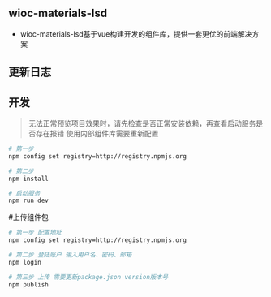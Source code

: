 ## wioc-materials-lsd
- wioc-materials-lsd基于vue构建开发的组件库，提供一套更优的前端解决方案



## 更新日志


## 开发
> 无法正常预览项目效果时，请先检查是否正常安装依赖，再查看启动服务是否存在报错 使用内部组件库需要重新配置

```bash
# 第一步
npm config set registry=http://registry.npmjs.org

# 第二步
npm install

# 启动服务
npm run dev
```



#上传组件包

```bash
# 第一步 配置地址
npm config set registry=http://registry.npmjs.org

# 第二步 登陆账户 输入用户名、密码、邮箱
npm login

# 第三步 上传 需要更新package.json version版本号
npm publish


```


